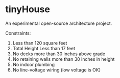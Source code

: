 tinyHouse
=========

An experimental open-source architecture project.

Constraints:
1. Less than 120 square feet
2. Total Height Less than 17 feet
3. No decks more than 30 inches above grade
4. No retaining walls more than 30 inches in height
5. No indoor plumbing
6. No line-voltage wiring (low voltage is OK)
